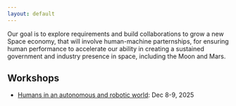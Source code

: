 ```yaml
---
layout: default
---
```


Our goal is to explore requirements and build collaborations to grow a new Space economy, that will involve human-machine parternships, for ensuring human performance to accelerate our ability in creating a sustained government and industry presence in space, including the Moon and Mars.

## Workshops

* [Humans in an autonomous and robotic world](./Workshop-Dec-2025.html): Dec 8-9, 2025

